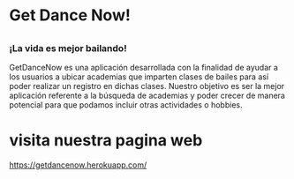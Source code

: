# Get Dance Now!


<h6>
<p>
<h3>¡La vida es mejor bailando!</h3>

GetDanceNow es una aplicación desarrollada con la finalidad de ayudar a los usuarios a ubicar academias que imparten clases de bailes para así poder realizar un registro en dichas clases. Nuestro objetivo es ser la mejor aplicación referente a la búsqueda de academias y poder crecer de manera potencial para que podamos incluir otras actividades o hobbies.
</p>
<h6>
  
# visita nuestra pagina web
  
  https://getdancenow.herokuapp.com/
